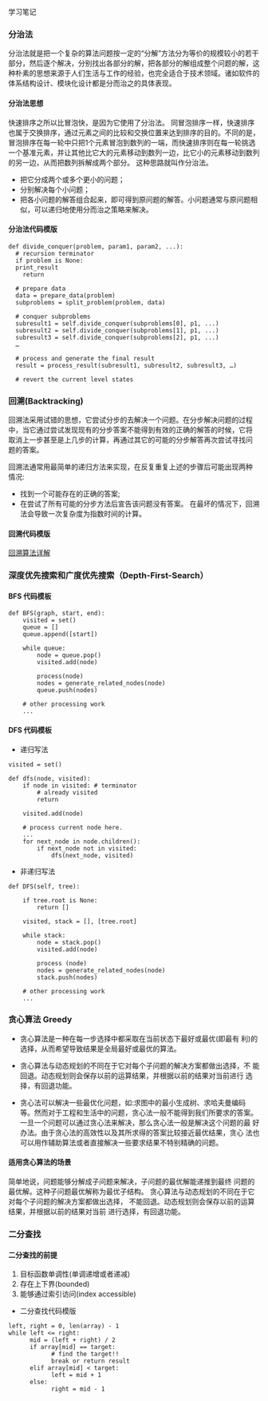 学习笔记

### 分治法

分治法就是把一个复杂的算法问题按一定的“分解”方法分为等价的规模较小的若干部分，然后逐个解决，分别找出各部分的解，把各部分的解组成整个问题的解，这种朴素的思想来源于人们生活与工作的经验，也完全适合于技术领域。诸如软件的体系结构设计、模块化设计都是分而治之的具体表现。
<!-- more -->

#### 分治法思想

快速排序之所以比冒泡快，是因为它使用了分治法。
同冒泡排序一样，快速排序也属于交换排序，通过元素之间的比较和交换位置来达到排序的目的。不同的是，冒泡排序在每一轮中只把1个元素冒泡到数列的一端，而快速排序则在每一轮挑选一个基准元素，并让其他比它大的元素移动到数列一边，比它小的元素移动到数列的另一边，从而把数列拆解成两个部分。
这种思路就叫作分治法。

- 把它分成两个或多个更小的问题；
- 分别解决每个小问题；
- 把各小问题的解答组合起来，即可得到原问题的解答。小问题通常与原问题相似，可以递归地使用分而治之策略来解决。

#### 分治法代码模版

```
def divide_conquer(problem, param1, param2, ...):
  # recursion terminator
  if problem is None:
  print_result
    return

  # prepare data
  data = prepare_data(problem)
  subproblems = split_problem(problem, data)

  # conquer subproblems
  subresult1 = self.divide_conquer(subproblems[0], p1, ...)
  subresult2 = self.divide_conquer(subproblems[1], p1, ...)
  subresult3 = self.divide_conquer(subproblems[2], p1, ...)
  …

  # process and generate the final result
  result = process_result(subresult1, subresult2, subresult3, …)

  # revert the current level states

```

### 回溯(Backtracking)

回溯法采用试错的思想，它尝试分步的去解决一个问题。在分步解决问题的过程 中，当它通过尝试发现现有的分步答案不能得到有效的正确的解答的时候，它将 取消上一步甚至是上几步的计算，再通过其它的可能的分步解答再次尝试寻找问 题的答案。

回溯法通常用最简单的递归方法来实现，在反复重复上述的步骤后可能出现两种 情况:

- 找到一个可能存在的正确的答案;
- 在尝试了所有可能的分步方法后宣告该问题没有答案。 在最坏的情况下，回溯法会导致一次复杂度为指数时间的计算。

#### 回溯代码模版

[回溯算法详解](https://leetcode-cn.com/problems/permutations/solution/hui-su-suan-fa-xiang-jie-by-labuladong-2/)

### 深度优先搜索和广度优先搜索（Depth-First-Search）

#### BFS 代码模板

```
def BFS(graph, start, end):
    visited = set()
    queue = []
    queue.append([start])

    while queue:
        node = queue.pop()
        visited.add(node)

        process(node)
        nodes = generate_related_nodes(node)
        queue.push(nodes)

    # other processing work
    ...

```

#### DFS 代码模板

- 递归写法

```
visited = set()

def dfs(node, visited):
    if node in visited: # terminator
        # already visited
        return

    visited.add(node)

    # process current node here.
    ...
    for next_node in node.children():
        if next_node not in visited:
            dfs(next_node, visited)

```

- 非递归写法

```
def DFS(self, tree):

    if tree.root is None:
        return []

    visited, stack = [], [tree.root]

    while stack:
        node = stack.pop()
        visited.add(node)

        process (node)
        nodes = generate_related_nodes(node)
        stack.push(nodes)

    # other processing work
    ...
```

### 贪心算法 Greedy

- 贪心算法是一种在每一步选择中都采取在当前状态下最好或最优(即最有 利)的选择，从而希望导致结果是全局最好或最优的算法。

- 贪心算法与动态规划的不同在于它对每个子问题的解决方案都做出选择，不 能回退。动态规划则会保存以前的运算结果，并根据以前的结果对当前进行 选择，有回退功能。

- 贪心法可以解决一些最优化问题，如:求图中的最小生成树、求哈夫曼编码 等。然而对于工程和生活中的问题，贪心法一般不能得到我们所要求的答案。一旦一个问题可以通过贪心法来解决，那么贪心法一般是解决这个问题的最 好办法。由于贪心法的高效性以及其所求得的答案比较接近最优结果，贪心 法也可以用作辅助算法或者直接解决一些要求结果不特别精确的问题。

#### 适用贪心算法的场景

简单地说，问题能够分解成子问题来解决，子问题的最优解能递推到最终 问题的最优解。这种子问题最优解称为最优子结构。
贪心算法与动态规划的不同在于它对每个子问题的解决方案都做出选择， 不能回退。动态规划则会保存以前的运算结果，并根据以前的结果对当前 进行选择，有回退功能。

### 二分查找

#### 二分查找的前提

1. 目标函数单调性(单调递增或者递减)
2. 存在上下界(bounded)
3. 能够通过索引访问(index accessible)

- 二分查找代码模版

```
left, right = 0, len(array) - 1 
while left <= right: 
      mid = (left + right) / 2 
      if array[mid] == target: 
            # find the target!! 
            break or return result 
      elif array[mid] < target: 
            left = mid + 1 
      else: 
            right = mid - 1
```
